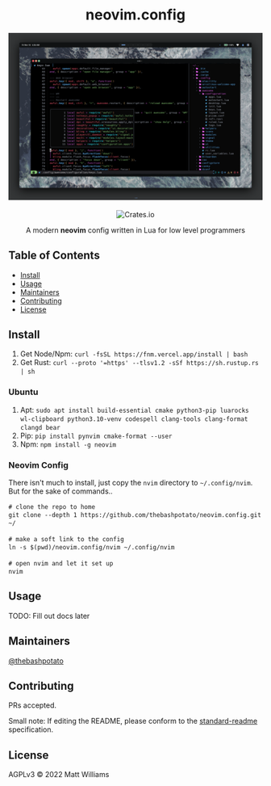 <div align="center">
  <h1>neovim.config</h1>
  <img src="./assets/neovim-config-1.png">
</div>
<br>
<div align="center">
  <img alt="Crates.io" src="https://img.shields.io/badge/standard--readme-OK-green.svg?style=flat-square">
  <br>
  <p>A modern <b>neovim</b> config  written in Lua for low level programmers</p>
</div>

## Table of Contents

- [Install](#install)
- [Usage](#usage)
- [Maintainers](#maintainers)
- [Contributing](#contributing)
- [License](#license)

## Install

1. Get Node/Npm: `curl -fsSL https://fnm.vercel.app/install | bash`
2. Get Rust: `curl --proto '=https' --tlsv1.2 -sSf https://sh.rustup.rs | sh`

### Ubuntu

1. Apt: `sudo apt install build-essential cmake python3-pip luarocks wl-clipboard python3.10-venv codespell clang-tools clang-format clangd bear`
2. Pip: `pip install pynvim cmake-format --user`
3. Npm: `npm install -g neovim`

### Neovim Config

There isn't much to install, just copy the `nvim` directory to `~/.config/nvim`.
But for the sake of commands..

```
# clone the repo to home
git clone --depth 1 https://github.com/thebashpotato/neovim.config.git ~/

# make a soft link to the config
ln -s $(pwd)/neovim.config/nvim ~/.config/nvim

# open nvim and let it set up
nvim
```

## Usage

TODO: Fill out docs later

## Maintainers

[@thebashpotato](https://github.com/thebashpotato)

## Contributing

PRs accepted.

Small note: If editing the README, please conform to the [standard-readme](https://github.com/RichardLitt/standard-readme) specification.

## License

AGPLv3 © 2022 Matt Williams
